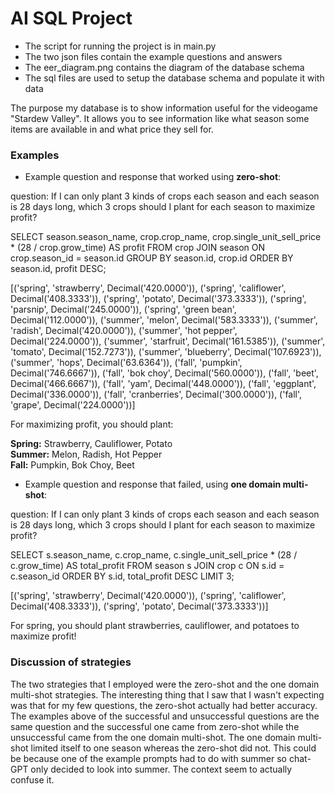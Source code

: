# AI SQL Project

* The script for running the project is in main.py
* The two json files contain the example questions and answers
* The eer_diagram.png contains the diagram of the database schema
* The sql files are used to setup the database schema and populate it with data

The purpose my database is to show information useful for the videogame "Stardew Valley". It allows you to see information like what season some items are available in and what price they sell for. 

### Examples

* Example question and response that worked using **zero-shot**:

question: If I can only plant 3 kinds of crops each season and each season is 28 days long, which 3 crops should I plant for each season to maximize profit?

SELECT season.season_name, 
       crop.crop_name, 
       crop.single_unit_sell_price * (28 / crop.grow_time) AS profit
FROM crop
JOIN season ON crop.season_id = season.id
GROUP BY season.id, crop.id
ORDER BY season.id, profit DESC;

[('spring', 'strawberry', Decimal('420.0000')), ('spring', 'califlower', Decimal('408.3333')), ('spring', 'potato', Decimal('373.3333')), ('spring', 'parsnip', Decimal('245.0000')), ('spring', 'green bean', Decimal('112.0000')), ('summer', 'melon', Decimal('583.3333')), ('summer', 'radish', Decimal('420.0000')), ('summer', 'hot pepper', Decimal('224.0000')), ('summer', 'starfruit', Decimal('161.5385')), ('summer', 'tomato', Decimal('152.7273')), ('summer', 'blueberry', Decimal('107.6923')), ('summer', 'hops', Decimal('63.6364')), ('fall', 'pumpkin', Decimal('746.6667')), ('fall', 'bok choy', Decimal('560.0000')), ('fall', 'beet', Decimal('466.6667')), ('fall', 'yam', Decimal('448.0000')), ('fall', 'eggplant', Decimal('336.0000')), ('fall', 'cranberries', Decimal('300.0000')), ('fall', 'grape', Decimal('224.0000'))]

For maximizing profit, you should plant:

**Spring:** Strawberry, Cauliflower, Potato  
**Summer:** Melon, Radish, Hot Pepper  
**Fall:** Pumpkin, Bok Choy, Beet

* Example question and response that failed, using **one domain multi-shot**:

question: If I can only plant 3 kinds of crops each season and each season is 28 days long, which 3 crops should I plant for each season to maximize profit?

SELECT 
    s.season_name, 
    c.crop_name, 
    c.single_unit_sell_price * (28 / c.grow_time) AS total_profit
FROM 
    season s
JOIN 
    crop c ON s.id = c.season_id
ORDER BY 
    s.id, total_profit DESC
LIMIT 3;

[('spring', 'strawberry', Decimal('420.0000')), ('spring', 'califlower', Decimal('408.3333')), ('spring', 'potato', Decimal('373.3333'))]

For spring, you should plant strawberries, cauliflower, and potatoes to maximize profit!

### Discussion of strategies

The two strategies that I employed were the zero-shot and the one domain multi-shot strategies. The interesting thing that I saw that I wasn't expecting was that for my few questions, the zero-shot actually had better accuracy. The examples above of the successful and unsuccessful questions are the same question and the successful one came from zero-shot while the unsuccessful came from the one domain multi-shot. The one domain multi-shot limited itself to one season whereas the zero-shot did not. This could be because one of the example prompts had to do with summer so chat-GPT only decided to look into summer. The context seem to actually confuse it. 

